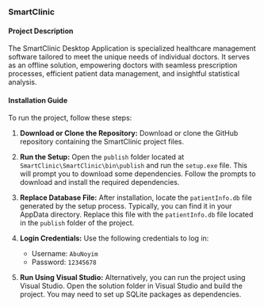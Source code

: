 ### SmartClinic

#### Project Description
The SmartClinic Desktop Application is specialized healthcare management software tailored to meet the unique needs of individual doctors. It serves as an offline solution, empowering doctors with seamless prescription processes, efficient patient data management, and insightful statistical analysis.

#### Installation Guide
To run the project, follow these steps:

1. **Download or Clone the Repository:**
   Download or clone the GitHub repository containing the SmartClinic project files.

2. **Run the Setup:**
   Open the `publish` folder located at `SmartClinic\SmartClinic\bin\publish` and run the `setup.exe` file. This will prompt you to download some dependencies. Follow the prompts to download and install the required dependencies.

3. **Replace Database File:**
   After installation, locate the `patientInfo.db` file generated by the setup process. Typically, you can find it in your AppData directory. Replace this file with the `patientInfo.db` file located in the `publish` folder of the project.

4. **Login Credentials:**
   Use the following credentials to log in:
   - Username: `AbuNoyim`
   - Password: `12345678`

5. **Run Using Visual Studio:**
   Alternatively, you can run the project using Visual Studio. Open the solution folder in Visual Studio and build the project. You may need to set up SQLite packages as dependencies.
